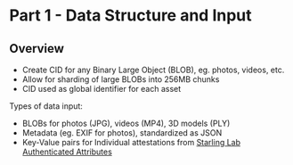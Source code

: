 # Part 1 - Data Structure and Input

## Overview
- Create CID for any Binary Large Object (BLOB), eg. photos, videos, etc.
- Allow for sharding of large BLOBs into 256MB chunks
- CID used as global identifier for each asset

Types of data input:
- BLOBs for photos (JPG), videos (MP4), 3D models (PLY)
- Metadata (eg. EXIF for photos), standardized as JSON
- Key-Value pairs for Individual attestations from [Starling Lab Authenticated Attributes](https://github.com/starlinglab/authenticated-attributes/)


